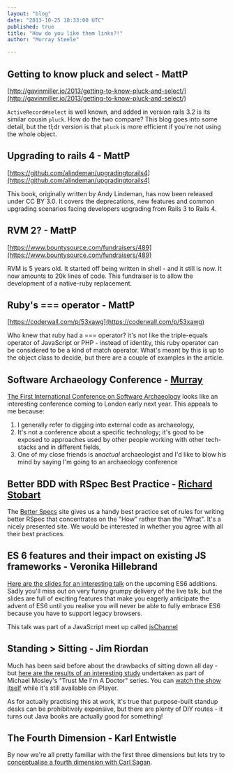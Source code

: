 ```yaml
---
layout: "blog"
date: "2013-10-25 10:33:00 UTC"
published: true
title: "How do you like them links?!"
author: "Murray Steele"

---
```


## Getting to know pluck and select - MattP

[http://gavinmiller.io/2013/getting-to-know-pluck-and-select/](http://gavinmiller.io/2013/getting-to-know-pluck-and-select/)

`ActiveRecord#select` is well known, and added in version rails 3.2 is its similar cousin `pluck`. How do the two compare? This blog goes into some detail, but the tl;dr version is that `pluck` is more efficient if you're not using the whole object.

## Upgrading to rails 4 - MattP

[https://github.com/alindeman/upgradingtorails4](https://github.com/alindeman/upgradingtorails4)

This book, originally written by Andy Lindeman, has now been released under CC BY 3.0. It covers the deprecations, new features and common upgrading scenarios facing developers upgrading from Rails 3 to Rails 4.

## RVM 2? - MattP

[https://www.bountysource.com/fundraisers/489](https://www.bountysource.com/fundraisers/489)

RVM is 5 years old. It started off being written in shell - and it still is now. It now amounts to 20k lines of code. This fundraiser is to allow the development of a native-ruby replacement.

## Ruby's === operator - MattP

[https://coderwall.com/p/53xawg](https://coderwall.com/p/53xawg)

Who knew that ruby had a === operator? it's not like the triple-equals operator of JavaScript or PHP - instead of identity, this ruby operator can be considered to be a kind of match operator. What's meant by this is up to the object class to decide, but there are a couple of examples in the article.

## Software Archaeology Conference - [Murray](http://www.unboxedconsulting.com/people/murray-steele)

[The First International Conference on Software Archaeology](http://www.ticosa.org/) looks like an interesting conference coming to London early next year. This appeals to me because: 

1. I generally refer to digging into external code as archaeology,  2. It's not a conference about a specific technology; it's good to be exposed to approaches used by other people working with other tech-stacks and in different fields, 3. One of my close friends is an*actual* archaeologist and I'd like to blow his mind by saying I'm going to an archaeology conference

## Better BDD with RSpec Best Practice - [Richard Stobart](http://www.unboxedconsulting.com/people/richard-stobart)

The [Better Specs](http://betterspecs.org) site gives us a handy best practice set of rules for writing better RSpec that concentrates on the "How" rather than the "What". It's a nicely presented site. We would be interested in whether you agree with all their best practices.

## ES 6 features and their impact on existing JS frameworks - Veronika Hillebrand

[Here are the slides for an interesting talk](http://bengillies.tiddlyspace.com/bags/bengillies\_public/tiddlers/The%20Evolution%20of%20Web%20Frameworks\_%20ES6%20and%20Beyond.pdf) on the upcoming ES6 additions. Sadly you'll miss out on very funny grumpy delivery of the live talk, but the slides are full of exciting features that make you eagerly anticipate the advent of ES6 until you realise you will never be able to fully embrace ES6 because you have to support legacy browsers. 

This talk was part of a JavaScript meet up called [jsChannel](http://www.meetup.com/JSChannel-London/)

## Standing > Sitting - Jim Riordan

Much has been said before about the drawbacks of sitting down all day - but [here are the results of an interesting study](http://www.bbc.co.uk/news/magazine-24532996) undertaken as part of Michael Mosley's "Trust Me I'm A Doctor" series. You can [watch the show itself](http://www.bbc.co.uk/iplayer/episode/b03dwmf1/Trust\_Me\_Im\_A\_Doctor\_Episode\_2/) while it's still available on iPlayer.

As for actually practising this at work, it's true that purpose-built standup desks can be prohibitively expensive, but there are plenty of DIY routes - it turns out Java books are actually good for something!

## The Fourth Dimension - Karl Entwistle

By now we're all pretty familiar with the first three dimensions but lets try to [conceptualise a fourth dimension with Carl Sagan](http://www.youtube.com/watch?v=UnURElCzGc0).


